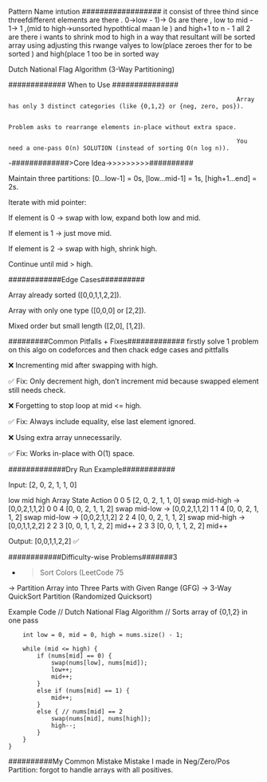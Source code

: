 Pattern Name
intution ##################
it consist of three thind since threefdifferent elements are there . 0->low - 1)-> 0s are there , low to mid  - 1-> 1 ,(mid to high->unsorted hypothtical maan le )  and high+1 to n - 1 all 2 are there i wants to shrink mod to high in a way that resultant will be sorted array using  adjusting this rwange valyes to low(place zeroes ther for to be sorted ) and high(place 1 too be in sorted way  

Dutch National Flag Algorithm (3-Way Partitioning)

############# When to Use     ###############

                                                                    Array has only 3 distinct categories (like {0,1,2} or {neg, zero, pos}).

                                                                    Problem asks to rearrange elements in-place without extra space.

                                                                    You need a one-pass O(n) SOLUTION (instead of sorting O(n log n)).



-#############>Core Idea->>>>>>>>>##########

Maintain three partitions: [0…low-1] = 0s, [low…mid-1] = 1s, [high+1…end] = 2s.

Iterate with mid pointer:

If element is 0 → swap with low, expand both low and mid.

If element is 1 → just move mid.

If element is 2 → swap with high, shrink high.

Continue until mid > high.



############Edge Cases##########

Array already sorted ([0,0,1,1,2,2]).

Array with only one type ([0,0,0] or [2,2]).

Mixed order but small length ([2,0], [1,2]).

#########Common Pitfalls + Fixes############# firstly  solve 1 problem on this algo on codeforces and then chack edge cases and pittfalls 

❌ Incrementing mid after swapping with high.

✅ Fix: Only decrement high, don’t increment mid because swapped element still needs check.

❌ Forgetting to stop loop at mid <= high.

✅ Fix: Always include equality, else last element ignored.

❌ Using extra array unnecessarily.

✅ Fix: Works in-place with O(1) space.



#############Dry Run Example############

Input: [2, 0, 2, 1, 1, 0]

low	mid	high	Array State	Action
0	0	5	[2, 0, 2, 1, 1, 0]	swap mid-high → [0,0,2,1,1,2]
0	0	4	[0, 0, 2, 1, 1, 2]	swap mid-low → [0,0,2,1,1,2]
1	1	4	[0, 0, 2, 1, 1, 2]	swap mid-low → [0,0,2,1,1,2]
2	2	4	[0, 0, 2, 1, 1, 2]	swap mid-high → [0,0,1,1,2,2]
2	2	3	[0, 0, 1, 1, 2, 2]	mid++
2	3	3	[0, 0, 1, 1, 2, 2]	mid++

Output: [0,0,1,1,2,2] ✅

############Difficulty-wise Problems#######3
- >  Sort Colors (LeetCode 75

->   Partition Array into Three Parts with Given Range (GFG)
->  3-Way QuickSort Partition (Randomized Quicksort)

Example Code
// Dutch National Flag Algorithm
// Sorts array of {0,1,2} in one pass


```void sortColors(vector<int>& nums) {
    int low = 0, mid = 0, high = nums.size() - 1;

    while (mid <= high) {
        if (nums[mid] == 0) {
            swap(nums[low], nums[mid]);
            low++;
            mid++;
        } 
        else if (nums[mid] == 1) {
            mid++;
        } 
        else { // nums[mid] == 2
            swap(nums[mid], nums[high]);
            high--;
        }
    }
} 
```



##########My Common Mistake
Mistake I made in Neg/Zero/Pos Partition: forgot to handle arrays with all positives.
